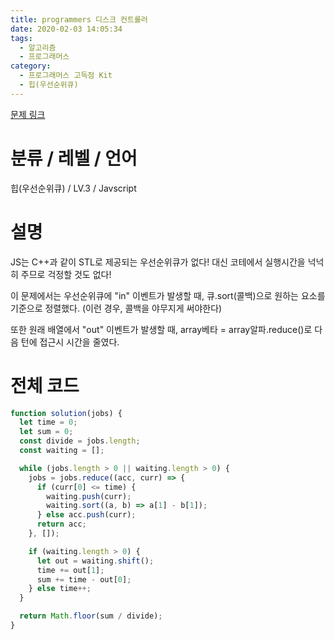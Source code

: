 ```yaml
---
title: programmers 디스크 컨트롤러
date: 2020-02-03 14:05:34
tags:
  - 알고리즘
  - 프로그래머스
category:
  - 프로그래머스 고득점 Kit
  - 힙(우선순위큐)
---
```


[문제 링크](https://programmers.co.kr/learn/courses/30/lessons/42627)

# 분류 / 레벨 / 언어

힙(우선순위큐) / LV.3 / Javscript

# 설명

JS는 C++과 같이 STL로 제공되는 우선순위큐가 없다!
대신 코테에서 실행시간을 넉넉히 주므로 걱정할 것도 없다!

이 문제에서는 우선순위큐에 "in" 이벤트가 발생할 때,
큐.sort(콜백)으로 원하는 요소를 기준으로 정렬했다. (이런 경우, 콜백을 야무지게 써야한다)

또한 원래 배열에서 "out" 이벤트가 발생할 때,
array베타 = array알파.reduce()로 다음 턴에 접근시 시간을 줄였다.

# 전체 코드

```javascript
function solution(jobs) {
  let time = 0;
  let sum = 0;
  const divide = jobs.length;
  const waiting = [];

  while (jobs.length > 0 || waiting.length > 0) {
    jobs = jobs.reduce((acc, curr) => {
      if (curr[0] <= time) {
        waiting.push(curr);
        waiting.sort((a, b) => a[1] - b[1]);
      } else acc.push(curr);
      return acc;
    }, []);

    if (waiting.length > 0) {
      let out = waiting.shift();
      time += out[1];
      sum += time - out[0];
    } else time++;
  }

  return Math.floor(sum / divide);
}
```

